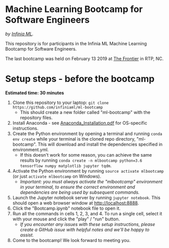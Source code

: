 Machine Learning Bootcamp for Software Engineers
================================================

*by [Infinia ML](https://infiniaml.com/).*

This repository is for participants in the Infinia ML Machine Learning Bootcamp for Software Engineers.

The last bootcamp was held on February 13 2019 at [The Frontier](https://www.rtp.org/about-us/the-frontier/) in RTP, NC.

# Setup steps - before the bootcamp

**Estimated time: 30 minutes**

1. Clone this repository to your laptop:  `git clone https://github.com/infiniaml/ml-bootcamp`
    - This should create a new folder called "ml-bootcamp" with the repository files.
2. Install Anaconda - see [Anaconda_Installation.pdf](https://github.com/infiniaml/ml-bootcamp/blob/master/Anaconda_Installation.pdf) for OS-specific instructions.
3. Create the Python environment by opening a terminal and running `conda env create` while your terminal is the cloned repo directory, "ml-bootcamp". This will download and install the dependencies specified in environment.yml.
    - If this doesn't work for some reason, you can achieve the same results by running `conda create -n mlbootcamp python=3.6 tensorflow numpy matplotlib jupyter tqdm`.
4. Activate the Python environment by running `source activate mlbootcamp` (or just `activate mlbootcamp` on Windows).
    - *Important: you must always activate the "mlbootcamp" environment in your terminal, to ensure the correct environment and dependencies are being used by subsequent commands.*
5. Launch the Jupyter notebook server by running `jupyter notebook`. This should open a web browser window at [http://localhost:8888](http://localhost:8888).
6. Click the "Bootcamp.ipynb" notebook file to open it.
7. Run all the commands in cells 1, 2, 3, and 4. To run a single cell, select it with your mouse and click the "play" / "run" button.
    - *If you encounter any issues with these setup instructions, please create a GitHub issue with helpful notes and we'll be happy to assist.*
8. Come to the bootcamp! We look forward to meeting you.
